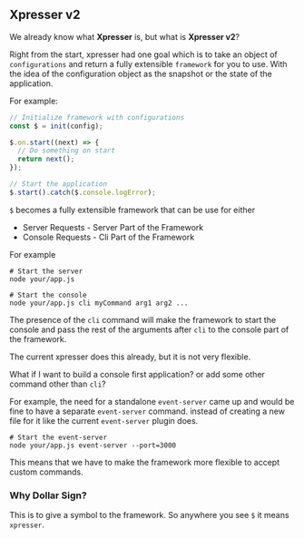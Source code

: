 ## Xpresser v2

We already know what **Xpresser** is, but what is **Xpresser v2**?

Right from the start, xpresser had one goal which is to take an object of `configurations` and return a fully
extensible `framework` for you to use.
With the idea of the configuration object as the snapshot or the state of the application.

For example:

```javascript
// Initialize framework with configurations
const $ = init(config);

$.on.start((next) => {
  // Do something on start
  return next();
});

// Start the application
$.start().catch($.console.logError);
```

`$` becomes a fully extensible framework that can be use for either

- Server Requests - Server Part of the Framework
- Console Requests - Cli Part of the Framework

For example

```shell
# Start the server 
node your/app.js

# Start the console
node your/app.js cli myCommand arg1 arg2 ...
```

The presence of the `cli` command will make the framework to start the console and pass the rest of the arguments after `cli` to the console part of the framework.

The current xpresser does this already, but it is not very flexible.

What if I want to build a console first application? or add some other command other than `cli`?

For example, the need for a standalone `event-server` came up and would be fine to have a separate `event-server` command.
instead of creating a new file for it like the current `event-server` plugin does.
```shell
# Start the event-server
node your/app.js event-server --port=3000
```

This means that we have to make the framework more flexible to accept custom commands.

###  Why Dollar Sign?
This is to give a symbol to the framework.
So anywhere you see `$` it means `xpresser`.
